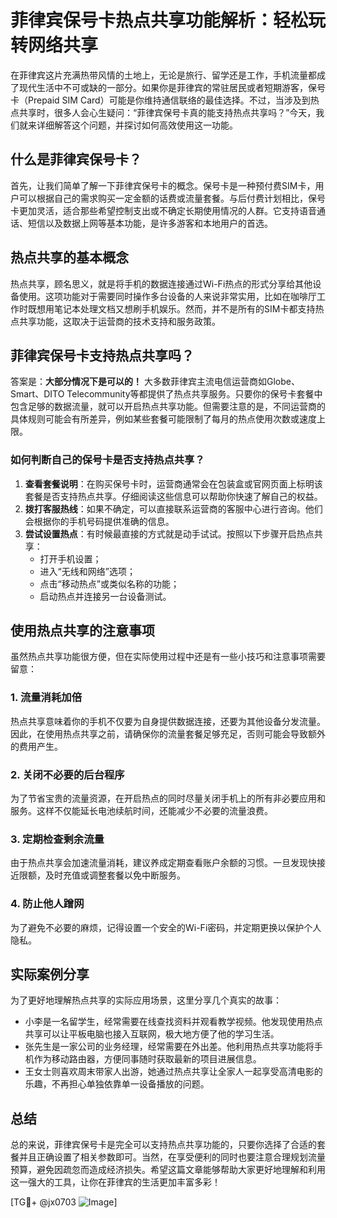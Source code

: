 # 菲律宾保号卡热点共享功能解析：轻松玩转网络共享

在菲律宾这片充满热带风情的土地上，无论是旅行、留学还是工作，手机流量都成了现代生活中不可或缺的一部分。如果你是菲律宾的常驻居民或者短期游客，保号卡（Prepaid SIM Card）可能是你维持通信联络的最佳选择。不过，当涉及到热点共享时，很多人会心生疑问：“菲律宾保号卡真的能支持热点共享吗？”今天，我们就来详细解答这个问题，并探讨如何高效使用这一功能。

## 什么是菲律宾保号卡？

首先，让我们简单了解一下菲律宾保号卡的概念。保号卡是一种预付费SIM卡，用户可以根据自己的需求购买一定金额的话费或流量套餐。与后付费计划相比，保号卡更加灵活，适合那些希望控制支出或不确定长期使用情况的人群。它支持语音通话、短信以及数据上网等基本功能，是许多游客和本地用户的首选。

## 热点共享的基本概念

热点共享，顾名思义，就是将手机的数据连接通过Wi-Fi热点的形式分享给其他设备使用。这项功能对于需要同时操作多台设备的人来说非常实用，比如在咖啡厅工作时既想用笔记本处理文档又想刷手机娱乐。然而，并不是所有的SIM卡都支持热点共享功能，这取决于运营商的技术支持和服务政策。

## 菲律宾保号卡支持热点共享吗？

答案是：**大部分情况下是可以的！** 大多数菲律宾主流电信运营商如Globe、Smart、DITO Telecommunity等都提供了热点共享服务。只要你的保号卡套餐中包含足够的数据流量，就可以开启热点共享功能。但需要注意的是，不同运营商的具体规则可能会有所差异，例如某些套餐可能限制了每月的热点使用次数或速度上限。

### 如何判断自己的保号卡是否支持热点共享？

1. **查看套餐说明**：在购买保号卡时，运营商通常会在包装盒或官网页面上标明该套餐是否支持热点共享。仔细阅读这些信息可以帮助你快速了解自己的权益。
2. **拨打客服热线**：如果不确定，可以直接联系运营商的客服中心进行咨询。他们会根据你的手机号码提供准确的信息。
3. **尝试设置热点**：有时候最直接的方式就是动手试试。按照以下步骤开启热点共享：
   - 打开手机设置；
   - 进入“无线和网络”选项；
   - 点击“移动热点”或类似名称的功能；
   - 启动热点并连接另一台设备测试。

## 使用热点共享的注意事项

虽然热点共享功能很方便，但在实际使用过程中还是有一些小技巧和注意事项需要留意：

### 1. 流量消耗加倍
热点共享意味着你的手机不仅要为自身提供数据连接，还要为其他设备分发流量。因此，在使用热点共享之前，请确保你的流量套餐足够充足，否则可能会导致额外的费用产生。

### 2. 关闭不必要的后台程序
为了节省宝贵的流量资源，在开启热点的同时尽量关闭手机上的所有非必要应用和服务。这样不仅能延长电池续航时间，还能减少不必要的流量浪费。

### 3. 定期检查剩余流量
由于热点共享会加速流量消耗，建议养成定期查看账户余额的习惯。一旦发现快接近限额，及时充值或调整套餐以免中断服务。

### 4. 防止他人蹭网
为了避免不必要的麻烦，记得设置一个安全的Wi-Fi密码，并定期更换以保护个人隐私。

## 实际案例分享

为了更好地理解热点共享的实际应用场景，这里分享几个真实的故事：

- 小李是一名留学生，经常需要在线查找资料并观看教学视频。他发现使用热点共享可以让平板电脑也接入互联网，极大地方便了他的学习生活。
- 张先生是一家公司的业务经理，经常需要在外出差。他利用热点共享功能将手机作为移动路由器，方便同事随时获取最新的项目进展信息。
- 王女士则喜欢周末带家人出游，她通过热点共享让全家人一起享受高清电影的乐趣，不再担心单独依靠单一设备播放的问题。

## 总结

总的来说，菲律宾保号卡是完全可以支持热点共享功能的，只要你选择了合适的套餐并且正确设置了相关参数即可。当然，在享受便利的同时也要注意合理规划流量预算，避免因疏忽而造成经济损失。希望这篇文章能够帮助大家更好地理解和利用这一强大的工具，让你在菲律宾的生活更加丰富多彩！

[TG💪+ @jx0703 ![Image](https://github.com/user-attachments/assets/dbca1d08-cadb-493c-b0ec-ad6f7a83f270)]